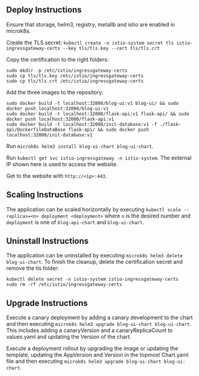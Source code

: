 ## Deploy Instructions

Ensure that storage, helm3, registry, metallb and istio are enabled in microk8s.

Create the TLS secret:
`kubectl create -n istio-system secret tls istio-ingressgateway-certs --key tls/tls.key --cert tls/tls.crt`

Copy the certification to the right folders:
```
sudo mkdir -p /etc/istio/ingressgateway-certs
sudo cp tls/tls.key /etc/istio/ingressgateway-certs
sudo cp tls/tls.crt /etc/istio/ingressgateway-certs
```

Add the three images to the repository:

```
sudo docker build -t localhost:32000/blog-ui:v1 blog-ui/ && sudo docker push localhost:32000/blog-ui:v1
sudo docker build -t localhost:32000/flask-api:v1 flask-api/ && sudo docker push localhost:32000/flask-api:v1
sudo docker build -t localhost:32000/init-database:v1 -f ./flask-api/DockerfileDataBase flask-api/ && sudo docker push localhost:32000/init-database:v1
```

Run `microk8s helm3 install blog-ui-chart blog-ui-chart`.

Run `kubectl get svc istio-ingressgateway -n istio-system`. The external IP shown here is used to access the website.

Get to the website with `http://<ip>:443`.

## Scaling Instructions
The application can be scaled horizontally by executing `kubectl scale --replicas=<n> deployment <deployment>` where `n` is the desired number and `deployment` is one of `blog-api-chart` and `blog-ui-chart`.

## Uninstall Instructions
The application can be uninstalled by executing `microk8s helm3 delete blog-ui-chart`.
To finish the cleanup, delete the certification secret and remove the tls folder:
```
kubectl delete secret -n istio-system istio-ingressgateway-certs
sudo rm -rf /etc/istio/ingressgateway-certs
```

## Upgrade Instructions
Execute a canary deployment by adding a canary development to the chart and then executing `microk8s helm3 upgrade blog-ui-chart blog-ui-chart`. This includes adding a canaryVersion and a canaryReplicaCount to values.yaml and updating the Version of the chart.

Execute a deployment rollout by upgrading the image or updating the template, updating the AppVersion and Version in the topmost Chart.yaml file and then executing `microk8s helm3 upgrade blog-ui-chart blog-ui-chart`.
